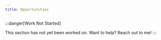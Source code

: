 ```yaml
---
title: Opportunities
---
```


:::danger[Work Not Started]

This section has not yet been worked on. Want to help? Reach out to me!
:::